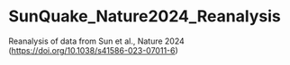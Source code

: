 # SunQuake_Nature2024_Reanalysis
Reanalysis of data from Sun et al., Nature 2024 (https://doi.org/10.1038/s41586-023-07011-6)
